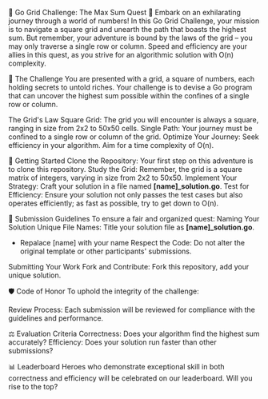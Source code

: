 🌟 Go Grid Challenge: The Max Sum Quest 🌟
Embark on an exhilarating journey through a world of numbers! In this Go Grid Challenge, your mission is to navigate a square grid and unearth the path that boasts the highest sum. But remember, your adventure is bound by the laws of the grid – you may only traverse a single row or column. Speed and efficiency are your allies in this quest, as you strive for an algorithmic solution with O(n) complexity.

🧭 The Challenge
You are presented with a grid, a square of numbers, each holding secrets to untold riches. Your challenge is to devise a Go program that can uncover the highest sum possible within the confines of a single row or column.

The Grid's Law
Square Grid: The grid you will encounter is always a square, ranging in size from 2x2 to 50x50 cells.
Single Path: Your journey must be confined to a single row or column of the grid.
Optimize Your Journey: Seek efficiency in your algorithm. Aim for a time complexity of O(n).

🏁 Getting Started
Clone the Repository: Your first step on this adventure is to clone this repository.
Study the Grid: Remember, the grid is a square matrix of integers, varying in size from 2x2 to 50x50.
Implement Your Strategy: Craft your solution in a file named **[name]_solution.go**.
Test for Efficiency: Ensure your solution not only passes the test cases but also operates efficiently; as fast as possible, try to get down to O(n).

📜 Submission Guidelines
To ensure a fair and organized quest:
Naming Your Solution
Unique File Names: Title your solution file as **[name]_solution.go**.
  - Repalace [name] with your name
Respect the Code: Do not alter the original template or other participants' submissions.

Submitting Your Work
Fork and Contribute: Fork this repository, add your unique solution.

🛡️ Code of Honor
To uphold the integrity of the challenge:

Review Process: Each submission will be reviewed for compliance with the guidelines and performance.

⚖️ Evaluation Criteria
Correctness: Does your algorithm find the highest sum accurately?
Efficiency: Does your solution run faster than other submissions?

📊 Leaderboard
Heroes who demonstrate exceptional skill in both correctness and efficiency will be celebrated on our leaderboard. Will you rise to the top?
